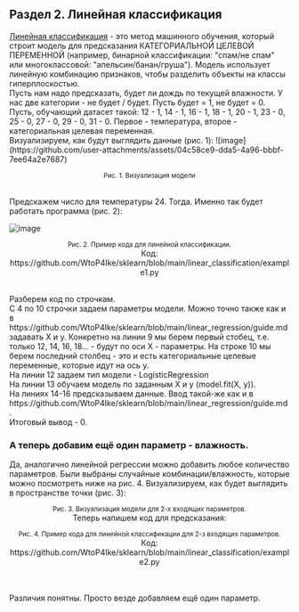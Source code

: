 <h2>Раздел 2. Линейная классификация</h2>
<ins>Линейная классификация</ins> - это метод машинного обучения, который строит модель 
для предсказания КАТЕГОРИАЛЬНОЙ ЦЕЛЕВОЙ ПЕРЕМЕННОЙ (например, бинарной классификации: "спам/не спам" или многоклассовой:
"апельсин/банан/груша"). Модель использует линейную комбинацию признаков, чтобы разделить объекты на классы гиперплоскостью.
<br>
Пусть нам надо предсказать, будет ли дождь по текущей влажности. У нас две категории - не будет / будет. Пусть будет = 1, не будет = 0.<br>
Пусть, обучающий датасет такой: 12 - 1, 14 - 1, 16 - 1, 18 - 1, 20 - 1, 23 - 0, 25 - 0, 27 - 0, 29 - 0, 31 - 0. Первое - температура, второе - категориальная целевая переменная.
<br>
Визуализируем, как будут выглядить данные (рис. 1):
![image](https://github.com/user-attachments/assets/04c58ce9-dda5-4a96-bbbf-7ee64a2e7687)

<p align="center"><sup>Рис. 1. Визуализация модели</sup></p>
<br>
Предскажем число для температуры 24. Тогда. Именно так будет работать программа (рис. 2):

![image](https://github.com/user-attachments/assets/6681d45d-a7c3-4ab8-81e1-818b409dbef6)
<p align="center"><sup>Рис. 2. Пример кода для линейной классификации.</sup><br>
<h7>Код: https://github.com/WtoP4Ike/sklearn/blob/main/linear_classification/example1.py</h7></p><br>
Разберем код по строчкам. <br>
С 4 по 10 строчки задаем параметры модели. Можно точно также как и в https://github.com/WtoP4Ike/sklearn/blob/main/linear_regression/guide.md задавать X и y. Конкретно
на линии 9 мы берем первый стобец, т.е. только 12, 14, 16, 18... - будут по оси Х - параметры. На строке 10 мы берем последний столбец - это и есть категориальные целевые переменные, которые идут на ось y.
<br>
На линии 12 задаем тип модели - LogisticRegression<br>
На линии 13 обучаем модель по заданным X и y (model.fit(X, y)).<br>
На линиях 14-16 предсказываем данные. Ввод такой-же как и в https://github.com/WtoP4Ike/sklearn/blob/main/linear_regression/guide.md.
<br>Итоговый вывод - 0.

<h3>А теперь добавим ещё один параметр - влажность.</h3>
Да, аналогично линейной регрессии можно добавить любое количество параметров. Были выбраны случайные комбинации/влажность, которые можно посмотреть ниже на рис. 4. Визуализируем, как будет выглядить в пространстве точки (рис. 3):

<p align="center"><sup>Рис. 3. Визуализация модели для 2-х входящих параметров.</sup><br>
Теперь напишем код для предсказания:
  
<p align="center"><sup>Рис. 4. Пример кода для линейной классификации для 2-з входящих параметров.</sup><br>
<h7>Код: https://github.com/WtoP4Ike/sklearn/blob/main/linear_classification/example2.py</h7></p><br>
<br>
Различия понятны. Просто везде добавляем ещё один параметр.
